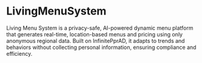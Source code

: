 # LivingMenuSystem
Living Menu System is a privacy-safe, AI-powered dynamic menu platform that generates real-time, location-based menus and pricing using only anonymous regional data. Built on InfinitePprAD, it adapts to trends and behaviors without collecting personal information, ensuring compliance and efficiency.
